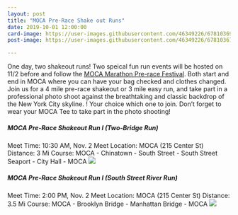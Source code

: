 ```yaml
---
layout: post
title: "MOCA Pre-Race Shake out Runs"
date: 2019-10-01 12:00:00
card-image: https://user-images.githubusercontent.com/46349226/67810369-dcd8fd00-fa70-11e9-91f0-1fc3b665310c.jpg
post-image: https://user-images.githubusercontent.com/46349226/67810367-dcd8fd00-fa70-11e9-96bb-9a2b5d24ef65.jpg

---
```


One day, two shakeout runs! Two speical fun run events will be hosted on 11/2 before and follow the <a href="/events/2019-10-03-moca-pre-race-festival">MOCA Marathon Pre-race Festival</a>. Both start and end in MOCA where you can have your bag checked and clothes changed. Join us for a 4 mile pre-race shakeout or 3 mile easy run, and take part in a professional photo shoot against the breathtaking and classic backdrop of the New York City skyline. ! Your choice which one to join. Don’t forget to wear your MOCA Tee to take part in the photo shooting!

<!--more-->


<h5>MOCA Pre-Race Shakeout Run I (Two-Bridge Run)</h5>
Meet Time: 10:30 AM, Nov. 2
Meet Location: MOCA (215 Center St)
Distance: 3 Mi
Course: MOCA - Chinatown - South Street - South Street Seaport - City Hall - MOCA

<img src="https://user-images.githubusercontent.com/46349226/67944299-896ec800-fbb2-11e9-9173-7813e8af63ef.PNG">


<h5>MOCA Pre-Race Shakeout Run I (South Street River Run)</h5>
Meet Time: 2:00 PM, Nov. 2
Meet Location: MOCA (215 Center St)
Distance: 3.5 Mi
Course: MOCA - Brooklyn Bridge - Manhattan Bridge - MOCA
<img src="https://user-images.githubusercontent.com/46349226/67944300-896ec800-fbb2-11e9-8b62-e6f105d9501e.PNG">
